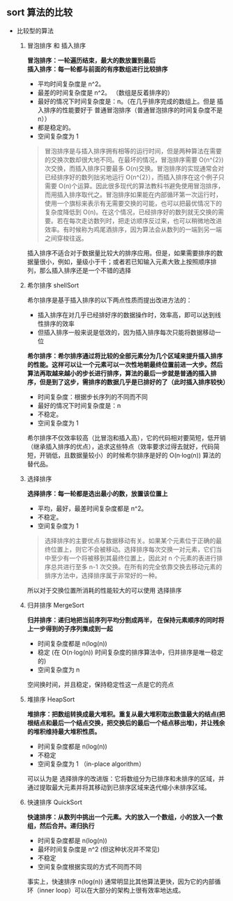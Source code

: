 ## sort 算法的比较

- 比较型的算法

  1. 冒泡排序 和 插入排序

     **冒泡排序：一轮遍历结束，最大的数放置到最后**  
     **插入排序：每一轮都与前面的有序数组进行比较排序**

     - 平均时间复杂度是 n^2。
     - 最差的时间复杂度是 n^2。 （数组是反着排序的）
     - 最好的情况下时间复杂度是：n。（在几乎排序完成的数组上。但是 插入排序的性能要好于 普通冒泡排序（普通冒泡排序的时间复杂度不是 n））
     - 都是稳定的。
     - 空间复杂度为 1

     > 冒泡排序是与插入排序拥有相等的运行时间，但是两种算法在需要的交换次数却很大地不同。在最坏的情况，冒泡排序需要 O(n^{2})次交换，而插入排序只要最多 O(n)交换。冒泡排序的实现通常会对已经排序好的数列拙劣地运行 O(n^{2}），而插入排序在这个例子只需要 O(n)个运算。因此很多现代的算法教科书避免使用冒泡排序，而用插入排序取代之。冒泡排序如果能在内部循环第一次运行时，使用一个旗标来表示有无需要交换的可能，也可以把最优情况下的复杂度降低到 O(n)。在这个情况，已经排序好的数列就无交换的需要。若在每次走访数列时，把走访顺序反过来，也可以稍微地改进效率。有时候称为鸡尾酒排序，因为算法会从数列的一端到另一端之间穿梭往返。

     插入排序不适合对于数据量比较大的排序应用。但是，如果需要排序的数据量很小，例如，量级小于千；或者若已知输入元素大致上按照顺序排列，那么插入排序还是一个不错的选择

  2. 希尔排序 shellSort

     希尔排序是基于插入排序的以下两点性质而提出改进方法的：

     - 插入排序在对几乎已经排好序的数据操作时，效率高，即可以达到线性排序的效率
     - 但插入排序一般来说是低效的，因为插入排序每次只能将数据移动一位

     **希尔排序：希尔排序通过将比较的全部元素分为几个区域来提升插入排序的性能。这样可以让一个元素可以一次性地朝最终位置前进一大步。然后算法再取越来越小的步长进行排序，算法的最后一步就是普通的插入排序，但是到了这步，需排序的数据几乎是已排好的了（此时插入排序较快）**

     - 时间复杂度：根据步长序列的不同而不同
     - 最好的情况下时间复杂度是：n
     - 不稳定。
     - 空间复杂度为 1

     希尔排序不仅效率较高（比冒泡和插入高），它的代码相对要简短，低开销（继承插入排序的优点），追求这些特点（效率要求过得去就好，代码简短，开销低，且数据量较小）的时候希尔排序是好的 O(n·log(n)) 算法的替代品。

  3. 选择排序

     **选择排序：每一轮都是选出最小的数，放置该位置上**

     - 平均，最好，最差时间复杂度都是 n^2。
     - 不稳定。
     - 空间复杂度为 1

     > 选择排序的主要优点与数据移动有关。如果某个元素位于正确的最终位置上，则它不会被移动。选择排序每次交换一对元素，它们当中至少有一个将被移到其最终位置上，因此对 n 个元素的表进行排序总共进行至多 n-1 次交换。在所有的完全依靠交换去移动元素的排序方法中，选择排序属于非常好的一种。

     所以对于交换位置所消耗的性能较大的可以使用 选择排序

  4. 归并排序 MergeSort

     **归并排序：递归地把当前序列平均分割成两半， 在保持元素顺序的同时将上一步得到的子序列集成到一起**

     - 时间复杂度都是 n(log(n))
     - 稳定 (在 O(n·log(n)) 时间复杂度的排序算法中，归并排序是唯一稳定的)
     - 空间复杂度为 n

     空间换时间，并且稳定，保持稳定性这一点是它的亮点

  5. 堆排序 HeapSort

     **堆排序：把数组转换成最大堆积。重复从最大堆积取出数值最大的结点(把根结点和最后一个结点交换，把交换后的最后一个结点移出堆)，并让残余的堆积维持最大堆积性质。**

     - 时间复杂度都是 n(log(n))
     - 不稳定
     - 空间复杂度为 1 （in-place algorithm）

     可以认为是 选择排序的改进版：它将数组分为已排序和未排序的区域，并通过提取最大元素并将其移动到已排序区域来迭代缩小未排序区域。

  6. 快速排序 QuickSort

     **快速排序：从数列中挑出一个元素。大的放入一个数组，小的放入一个数组，然后合并。递归执行**

     - 时间复杂度都是 n(log(n))
     - 最坏时间复杂度是 n^2 (但这种状况并不常见)
     - 不稳定
     - 空间复杂度根据实现的方式不同而不同

     事实上，快速排序 n(log(n)) 通常明显比其他算法更快，因为它的内部循环（inner loop）可以在大部分的架构上很有效率地达成。
